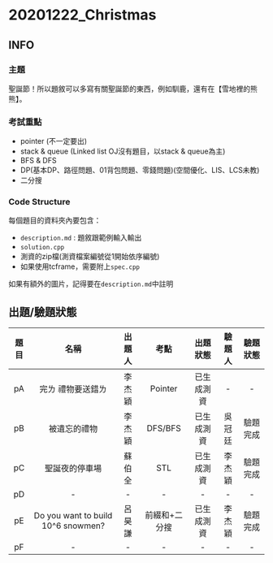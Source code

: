 ﻿# 20201222_Christmas

## INFO
### 主題
聖誕節！所以題敘可以多寫有關聖誕節的東西，例如馴鹿，還有在【雪地裡的熊熊】。


### 考試重點
- pointer (不一定要出)
- stack & queue (Linked list OJ沒有題目，以stack & queue為主)
- BFS & DFS
- DP(基本DP、路徑問題、01背包問題、零錢問題)(空間優化、LIS、LCS未教)
- 二分搜

### Code Structure
每個題目的資料夾內要包含：
- `description.md` : 題敘跟範例輸入輸出
- `solution.cpp`
- 測資的zip檔(測資檔案編號從1開始依序編號)
- 如果使用tcframe，需要附上`spec.cpp`

如果有額外的圖片，記得要在`description.md`中註明


## 出題/驗題狀態

| 題目 | 名稱         | 出題人 | 考點    | 出題狀態 | 驗題人 | 驗題狀態 |
| :--: | :----------: | :----: | :-----: | :------: | :----: | :------: |
| pA   | 完ㄌ 禮物要送錯ㄌ  | 李杰穎 | Pointer      | 已生成測資        | -      | -        |
| pB   | 被遺忘的禮物 | 李杰穎 | DFS/BFS |  已生成測資                | 吳冠廷      | 驗題完成       |
| pC   | 聖誕夜的停車場 | 蘇伯全 | STL     | 已生成測資 | 李杰穎      | 驗題完成        |
| pD   | -            | -      | -       | -        | -      | -        |
| pE   | Do you want to build 10^6 snowmen? | 呂昊謙 | 前綴和+二分搜 | 已生成測資 | 李杰穎 | 驗題完成 |
| pF   | -            | -      | -       | -        | -      | -        |
